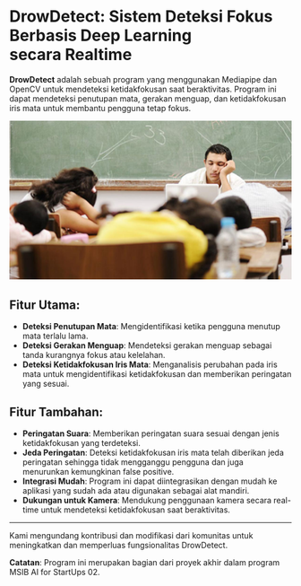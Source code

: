 # DrowDetect: Sistem Deteksi Fokus Berbasis Deep Learning secara Realtime

**DrowDetect** adalah sebuah program yang menggunakan Mediapipe dan OpenCV untuk mendeteksi ketidakfokusan saat beraktivitas. 
Program ini dapat mendeteksi penutupan mata, gerakan menguap, dan ketidakfokusan iris mata untuk membantu pengguna tetap fokus.

![DrowDetect](static/images/Mengantuk.jpg)

## Fitur Utama:
- **Deteksi Penutupan Mata**: Mengidentifikasi ketika pengguna menutup mata terlalu lama.
- **Deteksi Gerakan Menguap**: Mendeteksi gerakan menguap sebagai tanda kurangnya fokus atau kelelahan.
- **Deteksi Ketidakfokusan Iris Mata**: Menganalisis perubahan pada iris mata untuk mengidentifikasi ketidakfokusan dan memberikan peringatan yang sesuai.

## Fitur Tambahan:
- **Peringatan Suara**: Memberikan peringatan suara sesuai dengan jenis ketidakfokusan yang terdeteksi.
- **Jeda Peringatan**: Deteksi ketidakfokusan iris mata telah diberikan jeda peringatan sehingga tidak mengganggu pengguna dan juga menurunkan kemungkinan false positive.
- **Integrasi Mudah**: Program ini dapat diintegrasikan dengan mudah ke aplikasi yang sudah ada atau digunakan sebagai alat mandiri.
- **Dukungan untuk Kamera**: Mendukung penggunaan kamera secara real-time untuk mendeteksi ketidakfokusan saat beraktivitas.
---

Kami mengundang kontribusi dan modifikasi dari komunitas untuk meningkatkan dan memperluas fungsionalitas DrowDetect. 

**Catatan**: Program ini merupakan bagian dari proyek akhir dalam program MSIB AI for StartUps 02.

